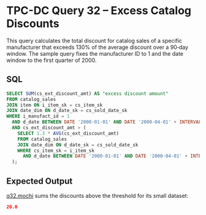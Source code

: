 # TPC-DC Query 32 – Excess Catalog Discounts

This query calculates the total discount for catalog sales of a specific manufacturer that exceeds 130% of the average discount over a 90‑day window. The sample query fixes the manufacturer ID to 1 and the date window to the first quarter of 2000.

## SQL
```sql
SELECT SUM(cs_ext_discount_amt) AS "excess discount amount"
FROM catalog_sales
JOIN item ON i_item_sk = cs_item_sk
JOIN date_dim ON d_date_sk = cs_sold_date_sk
WHERE i_manufact_id = 1
  AND d_date BETWEEN DATE '2000-01-01' AND DATE '2000-04-01' + INTERVAL '90' DAY
  AND cs_ext_discount_amt > (
    SELECT 1.3 * AVG(cs_ext_discount_amt)
    FROM catalog_sales
    JOIN date_dim ON d_date_sk = cs_sold_date_sk
    WHERE cs_item_sk = i_item_sk
      AND d_date BETWEEN DATE '2000-01-01' AND DATE '2000-04-01' + INTERVAL '90' DAY
  );
```

## Expected Output
[q32.mochi](./q32.mochi) sums the discounts above the threshold for its small dataset:
```json
20.0
```
